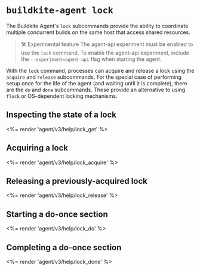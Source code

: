 # `buildkite-agent lock`

The Buildkite Agent's `lock` subcommands provide the ability to coordinate multiple concurrent builds on the same host that access shared resources.

>🛠 Experimental feature
> The agent-api experiment must be enabled to use the `lock` command. To enable the agent-api experiment, include the `--experiment=agent-api` flag when starting the agent.

With the `lock` command, processes can acquire and release a lock using the `acquire` and `release` subcommands. For the special case of performing setup once for the life of the agent (and waiting until it is complete), there are the `do` and `done` subcommands. These provide an alternative to using `flock` or OS-dependent locking mechanisms.

## Inspecting the state of a lock

<%= render 'agent/v3/help/lock_get' %>

## Acquiring a lock

<%= render 'agent/v3/help/lock_acquire' %>

## Releasing a previously-acquired lock

<%= render 'agent/v3/help/lock_release' %>

## Starting a do-once section

<%= render 'agent/v3/help/lock_do' %>

## Completing a do-once section

<%= render 'agent/v3/help/lock_done' %>

